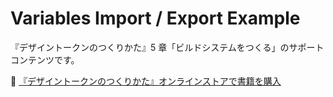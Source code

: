 # Variables Import / Export Example

『デザイントークンのつくりかた』5 章「ビルドシステムをつくる」のサポートコンテンツです。

🛒 [『デザイントークンのつくりかた』オンラインストアで書籍を購入](https://putchom.square.site/shop/-/2)
